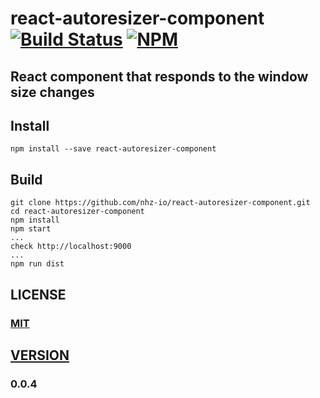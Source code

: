 # react-autoresizer-component [![Build Status][travis-image]][travis-url] [![NPM][npm-image]][npm-url]

## React component that responds to the window size changes

## Install

```
npm install --save react-autoresizer-component
```

## Build

```
git clone https://github.com/nhz-io/react-autoresizer-component.git
cd react-autoresizer-component
npm install
npm start
...
check http://localhost:9000
...
npm run dist
```

## LICENSE

### [MIT](LICENSE)

## [VERSION](HISTORY)

### 0.0.4

[travis-image]: https://travis-ci.org/nhz-io/react-autoresizer-component.svg
[travis-url]: https://travis-ci.org/nhz-io/react-autoresizer-component

[npm-image]: https://img.shields.io/npm/v/react-autoresizer-component.svg?style=flat
[npm-url]: https://www.npmjs.com/package/react-autoresizer-component

